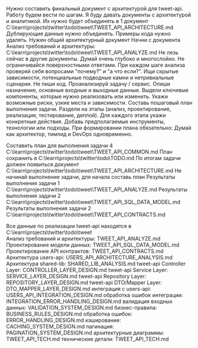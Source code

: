 Нужно составить финальный документ с архитектурой для tweet-api.
Работу будем вести по шагам.
Я буду давать документы с архитектурой и аналитикой.
Их нужно будет объединять в 1 документ C:\learn\projects\twitter\todo\tweet\TWEET_API_ARCHITECTURE.md
Дублирующие данные нужно объединять.
Примеры кода нужно удалять.
Нужен общий архитектурный документ
Начни с документа Анализ требований и архитектуры: C:\learn\projects\twitter\todo\tweet\TWEET_API_ANALYZE.md
Не лезь сейчас в другие документы.
Думай очень глубоко и многослойно. Не ограничивайся поверхностными ответами.
При каждом шаге анализа проверяй себя вопросами "почему?" и "а что если?". Ищи скрытые зависимости, потенциальные подводные камни и нетривиальные сценарии.
Не пиши код.
Проанализируй задачу / сервис.
Опиши назначение, основные входные и выходные данные.
Выдели ключевые компоненты, которые нужно реализовать или изменить.
Укажи возможные риски, узкие места и зависимости.
Составь пошаговый план выполнения задачи.
Раздели на этапы (анализ, проектирование, реализация, тестирование, деплой).
Для каждого этапа укажи конкретные действия.
Добавь предполагаемые инструменты, технологии или подходы.
При формировании плана обязательно:
Думай как архитектор, тимлид и DevOps одновременно.

Составить план для выполнения задачи 4 C:\learn\projects\twitter\todo\tweet\TWEET_API_COMMON.md
План сохранить в C:\learn\projects\twitter\todo\TODO.md
По итогам задачи должен появиться документ C:\learn\projects\twitter\todo\tweet\TWEET_API_ARCHITECTURE.md
Не начинай выполнение задачи, для начала составь план
Результаты выполнения задачи 1 C:\learn\projects\twitter\todo\tweet\TWEET_API_ANALYZE.md
Результаты выполнения задачи 2 C:\learn\projects\twitter\todo\tweet\TWEET_API_SQL_DATA_MODEL.md
Результаты выполнения задачи 2 C:\learn\projects\twitter\todo\tweet\TWEET_API_CONTRACTS.md


Все данные по реализации tweet-api находятся в C:\learn\projects\twitter\todo\tweet\
Анализ требований и архитектуры: TWEET_API_ANALYZE.md
Проектирование модели данных: TWEET_API_SQL_DATA_MODEL.md
Проектирование API контрактов: TWEET_API_CONTRACTS.md
Архитектура users-api: USERS_API_ARCHITECTURE_ANALYSIS.md
Архитектура shared-lib: SHARED_LIB_ANALYSIS.md
tweet-api Controller Layer: CONTROLLER_LAYER_DESIGN.md
tweet-api Service Layer: SERVICE_LAYER_DESIGN.md
tweet-api Repository Layer: REPOSITORY_LAYER_DESIGN.md
tweet-api DTO/Mapper Layer: DTO_MAPPER_LAYER_DESIGN.md
интеграция с users-api: USERS_API_INTEGRATION_DESIGN.md
обработка ошибок интеграции: INTEGRATION_ERROR_HANDLING_DESIGN.md
валидация входных данных: VALIDATION_SYSTEM_DESIGN.md
бизнес-правила: BUSINESS_RULES_DESIGN.md
обработка ошибок: ERROR_HANDLING_DESIGN.md
кэширование: CACHING_SYSTEM_DESIGN.md
пагинация: PAGINATION_SYSTEM_DESIGN.md
архитектурные диаграммы: TWEET_API_TECH.md
технические детали: TWEET_API_TECH.md